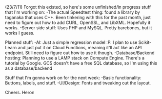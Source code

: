 (23/7/11) Forgot this existed, so here's some unfinished/in progress stuff that I'm working on:
-The actual Speedtest thing: found a library by taganaka that uses C++. Been tinkering with this for the past month, just need to figure out how to add CURL, OpenSSL, and LibXML. Hopefully it works.
-Server side stuff: Uses PHP and MySQL. Pretty barebones, but it works I guess.

Planned stuff:
-AI: Just a simple regression model :P. I plan to use Scikit-Learn and just put it on Cloud Functions, meaning it'll act like an API endpoint. Still need to figure out how to use it though.
-Database/Backend hosting: Planning to use a LAMP stack on Compute Engine. There's a tutorial by Google. GCS doesn't have a free SQL database, so I'm using this as a database/backend

Stuff that I'm gonna work on for the next week:
-Basic functionality: Buttons, labels, and stuff.
-UI/Design: Fonts and tweaking out the layout.

Cheers.
Heron
